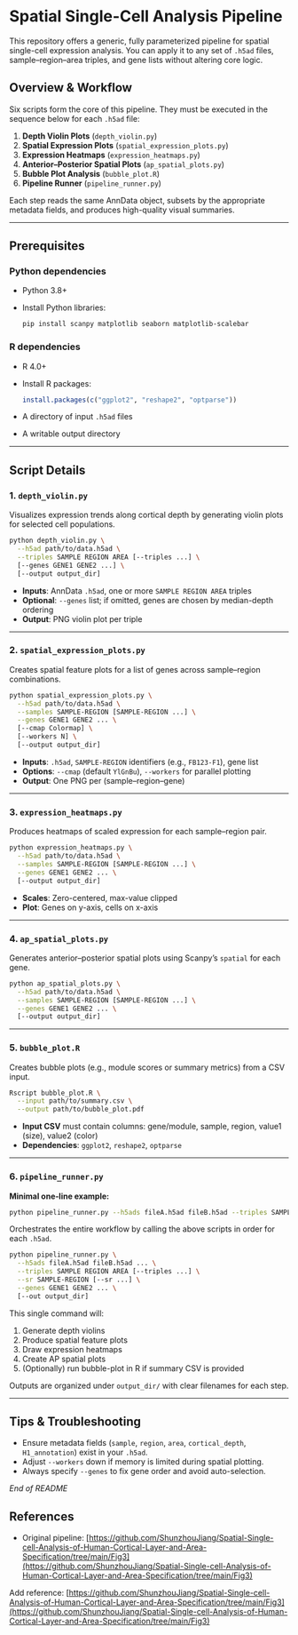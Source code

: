 # Spatial Single-Cell Analysis Pipeline

This repository offers a generic, fully parameterized pipeline for spatial single-cell expression analysis. You can apply it to any set of `.h5ad` files, sample–region–area triples, and gene lists without altering core logic.

## Overview & Workflow

Six scripts form the core of this pipeline. They must be executed in the sequence below for each `.h5ad` file:

1. **Depth Violin Plots** (`depth_violin.py`)
2. **Spatial Expression Plots** (`spatial_expression_plots.py`)
3. **Expression Heatmaps** (`expression_heatmaps.py`)
4. **Anterior–Posterior Spatial Plots** (`ap_spatial_plots.py`)
5. **Bubble Plot Analysis** (`bubble_plot.R`)
6. **Pipeline Runner** (`pipeline_runner.py`)

Each step reads the same AnnData object, subsets by the appropriate metadata fields, and produces high-quality visual summaries.

---

## Prerequisites

### Python dependencies

* Python 3.8+
* Install Python libraries:

  ```bash
  pip install scanpy matplotlib seaborn matplotlib-scalebar
  ```

### R dependencies

* R 4.0+

* Install R packages:

  ```r
  install.packages(c("ggplot2", "reshape2", "optparse"))
  ```

* A directory of input `.h5ad` files

* A writable output directory

---

## Script Details

### 1. `depth_violin.py`

Visualizes expression trends along cortical depth by generating violin plots for selected cell populations.

```bash
python depth_violin.py \
  --h5ad path/to/data.h5ad \
  --triples SAMPLE REGION AREA [--triples ...] \
  [--genes GENE1 GENE2 ...] \
  [--output output_dir]
```

* **Inputs**: AnnData `.h5ad`, one or more `SAMPLE REGION AREA` triples
* **Optional**: `--genes` list; if omitted, genes are chosen by median-depth ordering
* **Output**: PNG violin plot per triple

---

### 2. `spatial_expression_plots.py`

Creates spatial feature plots for a list of genes across sample–region combinations.

```bash
python spatial_expression_plots.py \
  --h5ad path/to/data.h5ad \
  --samples SAMPLE-REGION [SAMPLE-REGION ...] \
  --genes GENE1 GENE2 ... \
  [--cmap Colormap] \
  [--workers N] \
  [--output output_dir]
```

* **Inputs**: `.h5ad`, `SAMPLE-REGION` identifiers (e.g., `FB123-F1`), gene list
* **Options**: `--cmap` (default `YlGnBu`), `--workers` for parallel plotting
* **Output**: One PNG per (sample–region–gene)

---

### 3. `expression_heatmaps.py`

Produces heatmaps of scaled expression for each sample–region pair.

```bash
python expression_heatmaps.py \
  --h5ad path/to/data.h5ad \
  --samples SAMPLE-REGION [SAMPLE-REGION ...] \
  --genes GENE1 GENE2 ... \
  [--output output_dir]
```

* **Scales**: Zero-centered, max-value clipped
* **Plot**: Genes on y-axis, cells on x-axis

---

### 4. `ap_spatial_plots.py`

Generates anterior–posterior spatial plots using Scanpy’s `spatial` for each gene.

```bash
python ap_spatial_plots.py \
  --h5ad path/to/data.h5ad \
  --samples SAMPLE-REGION [SAMPLE-REGION ...] \
  --genes GENE1 GENE2 ... \
  [--output output_dir]
```

---

### 5. `bubble_plot.R`

Creates bubble plots (e.g., module scores or summary metrics) from a CSV input.

```bash
Rscript bubble_plot.R \
  --input path/to/summary.csv \
  --output path/to/bubble_plot.pdf
```

* **Input CSV** must contain columns: gene/module, sample, region, value1 (size), value2 (color)
* **Dependencies**: `ggplot2`, `reshape2`, `optparse`

---

### 6. `pipeline_runner.py`

**Minimal one‑line example:**

```bash
python pipeline_runner.py --h5ads fileA.h5ad fileB.h5ad --triples SAMPLE REGION AREA --sr SAMPLE-REGION --genes GENE1 GENE2 GENE3 --out output_dir
```

Orchestrates the entire workflow by calling the above scripts in order for each `.h5ad`.

```bash
python pipeline_runner.py \
  --h5ads fileA.h5ad fileB.h5ad ... \
  --triples SAMPLE REGION AREA [--triples ...] \
  --sr SAMPLE-REGION [--sr ...] \
  --genes GENE1 GENE2 ... \
  [--out output_dir]
```

This single command will:

1. Generate depth violins
2. Produce spatial feature plots
3. Draw expression heatmaps
4. Create AP spatial plots
5. (Optionally) run bubble-plot in R if summary CSV is provided

Outputs are organized under `output_dir/` with clear filenames for each step.

---

## Tips & Troubleshooting

* Ensure metadata fields (`sample`, `region`, `area`, `cortical_depth`, `H1_annotation`) exist in your `.h5ad`.
* Adjust `--workers` down if memory is limited during spatial plotting.
* Always specify `--genes` to fix gene order and avoid auto-selection.

*End of README*

## References

* Original pipeline: [https://github.com/ShunzhouJiang/Spatial-Single-cell-Analysis-of-Human-Cortical-Layer-and-Area-Specification/tree/main/Fig3](https://github.com/ShunzhouJiang/Spatial-Single-cell-Analysis-of-Human-Cortical-Layer-and-Area-Specification/tree/main/Fig3)

Add reference: [https://github.com/ShunzhouJiang/Spatial-Single-cell-Analysis-of-Human-Cortical-Layer-and-Area-Specification/tree/main/Fig3](https://github.com/ShunzhouJiang/Spatial-Single-cell-Analysis-of-Human-Cortical-Layer-and-Area-Specification/tree/main/Fig3)
